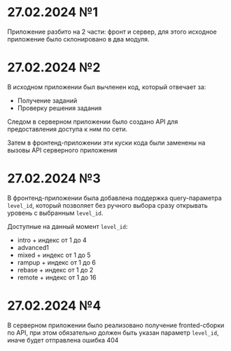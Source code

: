 # 27.02.2024 №1

Приложение разбито на 2 части: фронт и сервер, для этого исходное приложение
 было склонировано в два модуля.

# 27.02.2024 №2

В исходном приложении был вычленен код, который отвечает за:
- Получение заданий
- Проверку решения задания

Следом в серверном приложении было создано API для предоставления доступа
 к ним по сети.

Затем в фронтенд-приложении эти куски кода были заменены на вызовы API
 серверного приложения


# 27.02.2024 №3

В фронтенд-приложении была добавлена поддержка query-параметра `level_id`,
 который позволяет без ручного выбора сразу открывать уровень с выбранным
 `level_id`. 

Доступные на данный момент `level_id`:
- intro + индекс от 1 до 4
- advanced1
- mixed + индекс от 1 до 5
- rampup + индекс от 1 до 6
- rebase + индекс от 1 до 2
- remote + индекс от 1 до 16


# 27.02.2024 №4

В серверном приложении было реализовано получение fronted-сборки по API, 
 при этом обязательно должен быть указан параметр `level_id`, иначе
 будет отправлена ошибка 404
